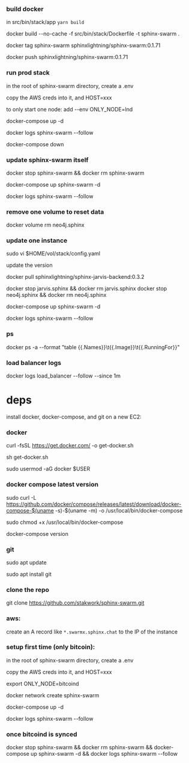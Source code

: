### build docker

in src/bin/stack/app `yarn build`

docker build --no-cache -f src/bin/stack/Dockerfile -t sphinx-swarm .

docker tag sphinx-swarm sphinxlightning/sphinx-swarm:0.1.71

docker push sphinxlightning/sphinx-swarm:0.1.71

### run prod stack

in the root of sphinx-swarm directory, create a .env

copy the AWS creds into it, and HOST=xxx

to only start one node:
add --env ONLY_NODE=lnd

docker-compose up -d

docker logs sphinx-swarm --follow

docker-compose down

### update sphinx-swarm itself

docker stop sphinx-swarm && docker rm sphinx-swarm

docker-compose up sphinx-swarm -d

docker logs sphinx-swarm --follow

### remove one volume to reset data

docker volume rm neo4j.sphinx

### update one instance

sudo vi $HOME/vol/stack/config.yaml

update the version

docker pull sphinxlightning/sphinx-jarvis-backend:0.3.2

docker stop jarvis.sphinx && docker rm jarvis.sphinx
docker stop neo4j.sphinx && docker rm neo4j.sphinx

docker-compose up sphinx-swarm -d

docker logs sphinx-swarm --follow

### ps

docker ps -a --format "table {{.Names}}\t{{.Image}}\t{{.RunningFor}}"

### load balancer logs

docker logs load_balancer --follow --since 1m

# deps

install docker, docker-compose, and git on a new EC2:

### docker

curl -fsSL https://get.docker.com/ -o get-docker.sh

sh get-docker.sh

sudo usermod -aG docker $USER

### docker compose latest version

sudo curl -L https://github.com/docker/compose/releases/latest/download/docker-compose-$(uname -s)-$(uname -m) -o /usr/local/bin/docker-compose

sudo chmod +x /usr/local/bin/docker-compose

docker-compose version

### git

sudo apt update

sudo apt install git

### clone the repo

git clone https://github.com/stakwork/sphinx-swarm.git

### aws:

create an A record like `*.swarmx.sphinx.chat` to the IP of the instance

### setup first time (only bitcoin):

in the root of sphinx-swarm directory, create a .env

copy the AWS creds into it, and HOST=xxx

export ONLY_NODE=bitcoind

docker network create sphinx-swarm

docker-compose up -d

docker logs sphinx-swarm --follow

### once bitcoind is synced

docker stop sphinx-swarm && docker rm sphinx-swarm && docker-compose up sphinx-swarm -d && docker logs sphinx-swarm --follow
